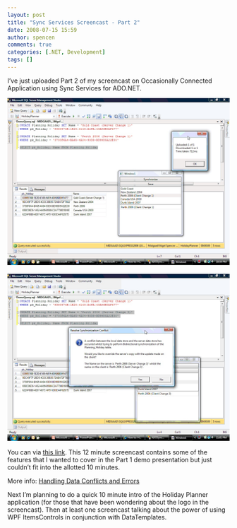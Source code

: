 ```yaml
---
layout: post
title: "Sync Services Screencast - Part 2"
date: 2008-07-15 15:59
author: spencen
comments: true
categories: [.NET, Development]
tags: []
---
```



I’ve just uploaded Part 2 of my screencast on Occasionally Connected Application using Sync Services for ADO.NET. 



<a href="/images/ADOSyncStats.jpg">![ADOSyncStats src=](/images/ADOSyncStats.jpg "ADOSyncStats style=")</a>&nbsp;<a href="/images/ADOSyncConflict.jpg">![ADOSyncConflict src=](/images/ADOSyncConflict.jpg "ADOSyncConflict style=")</a> 



You can via [this link](http://silverlight.services.live.com/72225/Sync%20Services%20for%20ADO.NET%20Presentation%20Part%202/video.wmv). This 12 minute screencast contains some of the features that I wanted to cover in the Part 1 demo presentation but just couldn’t fit into the allotted 10 minutes.



More info: [Handling Data Conflicts and Errors](http://msdn.microsoft.com/en-us/library/bb725997(SQL.100).aspx)



Next I’m planning to do a quick 10 minute intro of the Holiday Planner application (for those that have been wondering about the logo in the screencast). Then at least one screencast talking about the power of using WPF ItemsControls in conjunction with DataTemplates.


